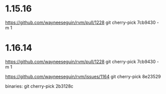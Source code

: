 # 1.15.16

https://github.com/wayneeseguin/rvm/pull/1228
git cherry-pick 7cb9430 -m 1

# 1.16.14

https://github.com/wayneeseguin/rvm/pull/1228
git cherry-pick 7cb9430 -m 1

https://github.com/wayneeseguin/rvm/issues/1164
git cherry-pick 8e23529

binaries:
git cherry-pick 2b3128c
